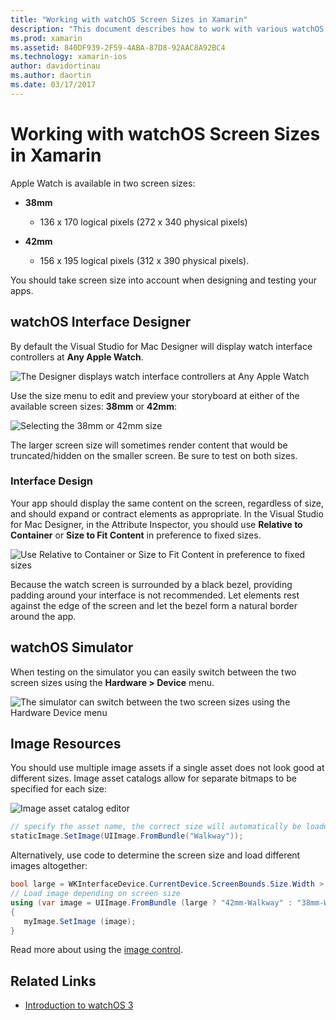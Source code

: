 ```yaml
---
title: "Working with watchOS Screen Sizes in Xamarin"
description: "This document describes how to work with various watchOS screen sizes. It discusses the watchOS Interface Designer, the watchOS Simulator, and image resources."
ms.prod: xamarin
ms.assetid: 840DF939-2F59-4ABA-87D8-92AAC8A92BC4
ms.technology: xamarin-ios
author: davidortinau
ms.author: daortin
ms.date: 03/17/2017
---
```


# Working with watchOS Screen Sizes in Xamarin

Apple Watch is available in two screen sizes:

- **38mm**
  - 136 x 170 logical pixels (272 x 340 physical pixels)

- **42mm**
  - 156 x 195 logical pixels (312 x 390 physical pixels).

You should take screen size into account when designing and testing your apps.

## watchOS Interface Designer

By default the Visual Studio for Mac Designer will display
  watch interface controllers at **Any Apple Watch**.

![](screen-sizes-images/screen-any-sml.png "The Designer displays watch interface controllers at Any Apple Watch")

Use the size menu to edit and preview your storyboard at either
  of the available screen sizes: **38mm** or **42mm**:

![](screen-sizes-images/screen-menu-sml.png "Selecting the 38mm or 42mm size")

The larger screen size will sometimes render content
  that would be truncated/hidden on the smaller screen.
  Be sure to test on both sizes.

### Interface Design

Your app should display the same content on the screen,
  regardless of size, and should expand or contract elements
  as appropriate. In the Visual Studio for Mac Designer, in the Attribute
  Inspector, you should use **Relative to Container** or
  **Size to Fit Content** in preference to fixed sizes.

![](screen-sizes-images/sizeattributepanel-sml.png "Use Relative to Container or Size to Fit Content in preference to fixed sizes")

Because the watch screen is surrounded by a black bezel, providing
  padding around your interface is not recommended. Let
  elements rest against the edge of the screen and let
  the bezel form a natural border around the app.

## watchOS Simulator

When testing on the simulator you can easily switch between the
  two screen sizes using the **Hardware > Device** menu.

![](screen-sizes-images/simulator.png "The simulator can switch between the two screen sizes using the Hardware Device menu")

## Image Resources

You should use multiple image assets if a single asset does not look
  good at different sizes. Image asset catalogs allow for separate bitmaps
  to be specified for each size:

![](screen-sizes-images/images-xcassets.png "Image asset catalog editor")

```csharp
// specify the asset name, the correct size will automatically be loaded
staticImage.SetImage(UIImage.FromBundle("Walkway"));
```

Alternatively, use code to determine the screen size and load
different images altogether:

```csharp
bool large = WKInterfaceDevice.CurrentDevice.ScreenBounds.Size.Width > 136.0;
// Load image depending on screen size
using (var image = UIImage.FromBundle (large ? "42mm-Walkway" : "38mm-Walkway"))
{
   myImage.SetImage (image); 
}
```

Read more about using the [image control](~/ios/watchos/user-interface/image.md).

## Related Links

- [Introduction to watchOS 3](~/ios/watchos/platform/introduction-to-watchos3/index.md)
